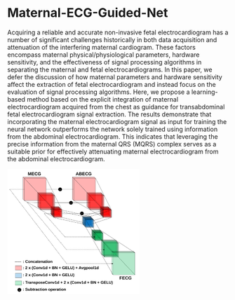 # Maternal-ECG-Guided-Net
Acquiring a reliable and accurate non-invasive fetal
electrocardiogram has a number of significant challenges
historically in both data acquisition and attenuation of the
interfering maternal cardiogram. These factors encompass
maternal physical/physiological parameters, hardware sensitivity,
and the effectiveness of signal processing algorithms in separating
the maternal and fetal electrocardiograms. In this paper, we defer
the discussion of how maternal parameters and hardware
sensitivity affect the extraction of fetal electrocardiogram and
instead focus on the evaluation of signal processing algorithms.
Here, we propose a learning-based method based on the explicit
integration of maternal electrocardiogram acquired from the
chest as guidance for transabdominal fetal electrocardiogram
signal extraction. The results demonstrate that incorporating the
maternal electrocardiogram signal as input for training the neural
network outperforms the network solely trained using information
from the abdominal electrocardiogram. This indicates that
leveraging the precise information from the maternal QRS
(MQRS) complex serves as a suitable prior for effectively
attenuating maternal electrocardiogram from the abdominal
electrocardiogram.

<img src="/images/meg-net.svg" width="60%">

